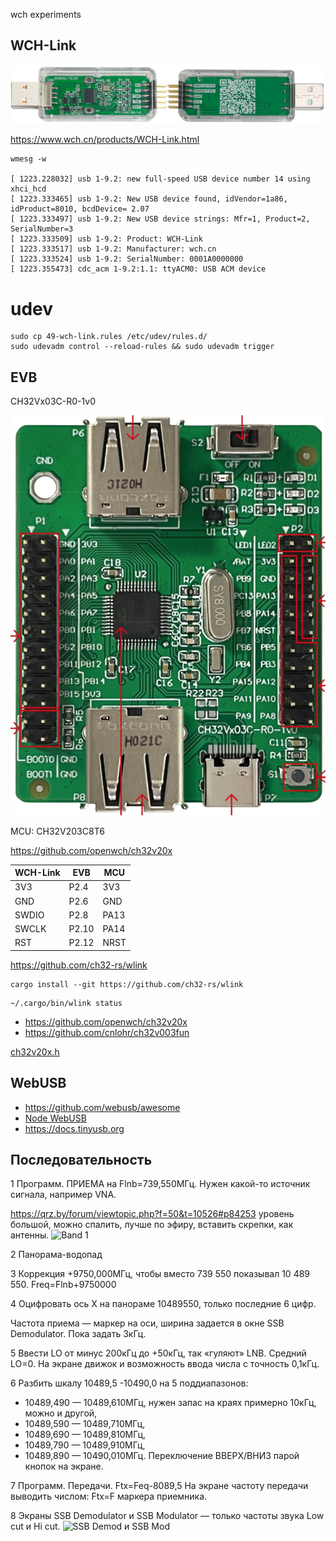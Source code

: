 wch experiments

## WCH-Link

![](WCH-Link.png)

https://www.wch.cn/products/WCH-Link.html

```log
wmesg -w

[ 1223.228032] usb 1-9.2: new full-speed USB device number 14 using xhci_hcd
[ 1223.333465] usb 1-9.2: New USB device found, idVendor=1a86, idProduct=8010, bcdDevice= 2.07
[ 1223.333497] usb 1-9.2: New USB device strings: Mfr=1, Product=2, SerialNumber=3
[ 1223.333509] usb 1-9.2: Product: WCH-Link
[ 1223.333517] usb 1-9.2: Manufacturer: wch.cn
[ 1223.333524] usb 1-9.2: SerialNumber: 0001A0000000
[ 1223.355473] cdc_acm 1-9.2:1.1: ttyACM0: USB ACM device
```

# udev

```
sudo cp 49-wch-link.rules /etc/udev/rules.d/
sudo udevadm control --reload-rules && sudo udevadm trigger
```

## EVB

CH32Vx03C-R0-1v0

![](CH32Vx03C-R0-1v0.png)

MCU: CH32V203C8T6

https://github.com/openwch/ch32v20x

| WCH-Link  | EVB   | MCU   |
|-----------|-------|-------|
| 3V3       | P2.4  | 3V3   |
| GND       | P2.6  | GND   |
| SWDIO     | P2.8  | PA13  |
| SWCLK     | P2.10 | PA14  |
| RST       | P2.12 | NRST  |

https://github.com/ch32-rs/wlink


```
cargo install --git https://github.com/ch32-rs/wlink
```

```
~/.cargo/bin/wlink status
```

* https://github.com/openwch/ch32v20x
* https://github.com/cnlohr/ch32v003fun

[ch32v20x.h](
https://github.com/openwch/ch32v20x/blob/main/EVT/EXAM/SRC/Peripheral/inc/ch32v20x.h)

## WebUSB

* https://github.com/webusb/awesome
* [Node WebUSB](https://github.com/node-usb/node-usb)
* https://docs.tinyusb.org

## Последовательность

1 Программ. ПРИЕМА на Flnb=739,550МГц. Нужен какой-то источник сигнала, например VNA.

https://qrz.by/forum/viewtopic.php?f=50&t=10526#p84253 уровень большой, можно спалить, лучше по эфиру, вставить скрепки, как антенны.
![Band 1](https://github.com/AI6YP/wch/assets/13078619/20789460-fc7a-411d-9980-38848c58afde)

2 Панорама-водопад

3 Коррекция +9750,000МГц, чтобы вместо 739 550 показывал 10 489 550.
Freq=Flnb+9750000

4 Оцифровать ось Х на панораме 10489550, только последние 6 цифр.


Частота приема — маркер на оси, ширина задается в окне SSB Demodulator. Пока задать 3кГц.

5 Ввести LO от минус 200кГц до +50кГц, так «гуляют» LNB. Средний LO=0.
На экране движок и возможность ввода числа с точность 0,1кГц.

6 Разбить шкалу 10489,5 -10490,0 на 5 поддиапазонов:
- 10489,490 — 10489,610МГц,  нужен запас на краях примерно 10кГц, можно и другой,
- 10489,590 — 10489,710МГц,
- 10489,690 — 10489,810МГц,
- 10489,790 — 10489,910МГц,
- 10489,890 — 10490,010МГц.
Переключение ВВЕРХ/ВНИЗ парой кнопок на экране.

7 Программ. Передачи. Ftx=Feq-8089,5
На экране частоту передачи выводить числом: Ftx=F маркера приемника.

8 Экраны SSB Demodulator и SSB Modulator — только частоты звука Low cut и Hi cut.
![SSB Demod и SSB Mod](https://github.com/AI6YP/wch/assets/13078619/d3ab9b17-868d-4953-9dd8-1d18f20d7587)

